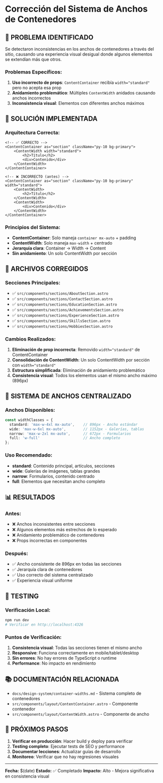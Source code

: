 # Corrección del Sistema de Anchos de Contenedores

## 🎯 **PROBLEMA IDENTIFICADO**

Se detectaron inconsistencias en los anchos de contenedores a través del sitio, causando una experiencia visual desigual donde algunos elementos se extendían más que otros.

### **Problemas Específicos:**
1. **Uso incorrecto de props**: `ContentContainer` recibía `width="standard"` pero no acepta esa prop
2. **Anidamiento problemático**: Múltiples `ContentWidth` anidados causando anchos incorrectos
3. **Inconsistencia visual**: Elementos con diferentes anchos máximos

## 🔧 **SOLUCIÓN IMPLEMENTADA**

### **Arquitectura Correcta:**
```astro
<!-- ✅ CORRECTO -->
<ContentContainer as="section" className="py-10 bg-primary">
    <ContentWidth width="standard">
        <h2>Título</h2>
        <div>Contenido</div>
    </ContentWidth>
</ContentContainer>

<!-- ❌ INCORRECTO (antes) -->
<ContentContainer as="section" className="py-10 bg-primary" width="standard">
    <ContentWidth>
        <h2>Título</h2>
    </ContentWidth>
    <ContentWidth>
        <div>Contenido</div>
    </ContentWidth>
</ContentContainer>
```

### **Principios del Sistema:**
- **ContentContainer**: Solo maneja `container mx-auto` + padding
- **ContentWidth**: Solo maneja `max-width` + centrado
- **Jerarquía clara**: Container → Width → Content
- **Sin anidamiento**: Un solo ContentWidth por sección

## 📁 **ARCHIVOS CORREGIDOS**

### **Secciones Principales:**
- ✅ `src/components/sections/AboutSection.astro`
- ✅ `src/components/sections/ContactSection.astro`
- ✅ `src/components/sections/EducationSection.astro`
- ✅ `src/components/sections/AchievementsSection.astro`
- ✅ `src/components/sections/ExperienceSection.astro`
- ✅ `src/components/sections/SkillsSection.astro`
- ✅ `src/components/sections/HobbiesSection.astro`

### **Cambios Realizados:**
1. **Eliminación de prop incorrecta**: Removido `width="standard"` de ContentContainer
2. **Consolidación de ContentWidth**: Un solo ContentWidth por sección con `width="standard"`
3. **Estructura simplificada**: Eliminación de anidamiento problemático
4. **Consistencia visual**: Todos los elementos usan el mismo ancho máximo (896px)

## 🎨 **SISTEMA DE ANCHOS CENTRALIZADO**

### **Anchos Disponibles:**
```typescript
const widthClasses = {
  standard: 'max-w-4xl mx-auto',    // 896px - Ancho estándar
  wide: 'max-w-6xl mx-auto',        // 1152px - Galerías, tablas
  narrow: 'max-w-2xl mx-auto',      // 672px - Formularios
  full: 'w-full'                    // Ancho completo
};
```

### **Uso Recomendado:**
- **standard**: Contenido principal, artículos, secciones
- **wide**: Galerías de imágenes, tablas grandes
- **narrow**: Formularios, contenido centrado
- **full**: Elementos que necesitan ancho completo

## 📊 **RESULTADOS**

### **Antes:**
- ❌ Anchos inconsistentes entre secciones
- ❌ Algunos elementos más estrechos de lo esperado
- ❌ Anidamiento problemático de contenedores
- ❌ Props incorrectas en componentes

### **Después:**
- ✅ Ancho consistente de 896px en todas las secciones
- ✅ Jerarquía clara de contenedores
- ✅ Uso correcto del sistema centralizado
- ✅ Experiencia visual uniforme

## 🔄 **TESTING**

### **Verificación Local:**
```bash
npm run dev
# Verificar en http://localhost:4326
```

### **Puntos de Verificación:**
1. **Consistencia visual**: Todas las secciones tienen el mismo ancho
2. **Responsive**: Funciona correctamente en mobile/tablet/desktop
3. **Sin errores**: No hay errores de TypeScript o runtime
4. **Performance**: No impacto en rendimiento

## 📚 **DOCUMENTACIÓN RELACIONADA**

- `docs/design-system/container-widths.md` - Sistema completo de contenedores
- `src/components/layout/ContentContainer.astro` - Componente contenedor
- `src/components/layout/ContentWidth.astro` - Componente de ancho

## 🎯 **PRÓXIMOS PASOS**

1. **Verificar en producción**: Hacer build y deploy para verificar
2. **Testing completo**: Ejecutar tests de SEO y performance
3. **Documentar lecciones**: Actualizar guías de desarrollo
4. **Monitoreo**: Verificar que no hay regresiones visuales

---

**Fecha:** $(date)
**Estado:** ✅ Completado
**Impacto:** Alto - Mejora significativa en consistencia visual
